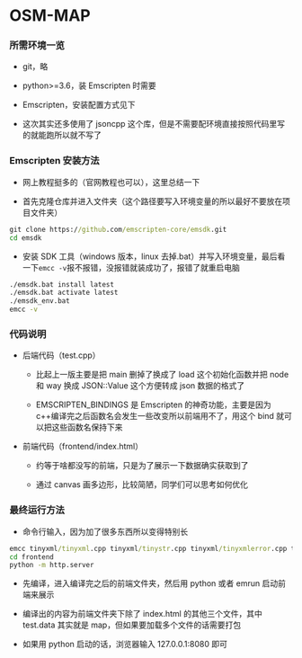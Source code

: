 # OSM-MAP

### 所需环境一览

- git，略

- python>=3.6，装 Emscripten 时需要

- Emscripten，安装配置方式见下

- 这次其实还多使用了 jsoncpp 这个库，但是不需要配环境直接按照代码里写的就能跑所以就不写了

### Emscripten 安装方法

- 网上教程挺多的（官网教程也可以），这里总结一下

- 首先克隆仓库并进入文件夹（这个路径要写入环境变量的所以最好不要放在项目文件夹）

```cmd
git clone https://github.com/emscripten-core/emsdk.git
cd emsdk
```

- 安装 SDK 工具（windows 版本，linux 去掉.bat）并写入环境变量，最后看一下`emcc -v`报不报错，没报错就装成功了，报错了就重启电脑

```cmd
./emsdk.bat install latest
./emsdk.bat activate latest
./emsdk_env.bat
emcc -v
```

### 代码说明

- 后端代码（test.cpp）

  - 比起上一版主要是把 main 删掉了换成了 load 这个初始化函数并把 node 和 way 换成 JSON::Value 这个方便转成 json 数据的格式了

  - EMSCRIPTEN_BINDINGS 是 Emscripten 的神奇功能，主要是因为 c++编译完之后函数名会发生一些改变所以前端用不了，用这个 bind 就可以把这些函数名保持下来

- 前端代码（frontend/index.html）

  - 约等于啥都没写的前端，只是为了展示一下数据确实获取到了

  - 通过 canvas 画多边形，比较简陋，同学们可以思考如何优化

### 最终运行方法

- 命令行输入，因为加了很多东西所以变得特别长

```cmd
emcc tinyxml/tinyxml.cpp tinyxml/tinystr.cpp tinyxml/tinyxmlerror.cpp tinyxml/tinyxmlparser.cpp jsoncpp/json_reader.cpp jsoncpp/json_value.cpp jsoncpp/json_writer.cpp test.cpp -o frontend/test.js -lembind --preload-file map1
cd frontend
python -m http.server
```

- 先编译，进入编译完之后的前端文件夹，然后用 python 或者 emrun 启动前端来展示

- 编译出的内容为前端文件夹下除了 index.html 的其他三个文件，其中 test.data 其实就是 map，但如果要加载多个文件的话需要打包

- 如果用 python 启动的话，浏览器输入 127.0.0.1:8080 即可